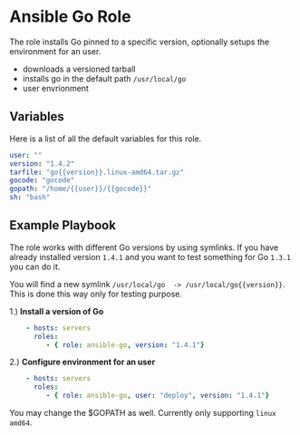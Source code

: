 Ansible Go Role
===============


The role installs Go pinned to a specific version, optionally setups the environment  for an user.

 * downloads a versioned tarball 
 * installs go in the default path ```/usr/local/go```
 * user envrionment

Variables
---------
Here is a list of all the default variables for this role.

```yaml
user: ""
version: "1.4.2"
tarfile: "go{{version}}.linux-amd64.tar.gz"
gocode: "gocode"
gopath: "/home/{{user}}/{{gocode}}"
sh: "bash"
```

Example Playbook
----------------

The role works with different Go versions by using symlinks. If you have already installed  version ```1.4.1``` and you want to test
something for Go ```1.3.1``` you can do it. 

You will find a new symlink ```/usr/local/go  -> /usr/local/go{{version}}```. This is done this way only for testing purpose.

1.) **Install a version of Go**

```yaml
    - hosts: servers
      roles:
         - { role: ansible-go, version: "1.4.1"}
```
2.) **Configure environment for an user**

```yaml
    - hosts: servers
      roles:
         - { role: ansible-go, user: "deploy", version: "1.4.1"}
```

You may change the $GOPATH as well. Currently only supporting ```linux amd64```.
